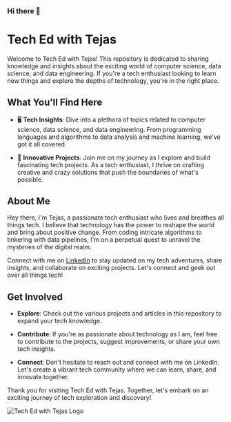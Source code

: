 ### Hi there 👋

# Tech Ed with Tejas

Welcome to Tech Ed with Tejas! This repository is dedicated to sharing knowledge and insights about the exciting world of computer science, data science, and data engineering. If you're a tech enthusiast looking to learn new things and explore the depths of technology, you're in the right place.

## What You'll Find Here

- 🖥️ **Tech Insights**: Dive into a plethora of topics related to computer science, data science, and data engineering. From programming languages and algorithms to data analysis and machine learning, we've got it all covered.

- 🚀 **Innovative Projects**: Join me on my journey as I explore and build fascinating tech projects. As a tech enthusiast, I thrive on crafting creative and crazy solutions that push the boundaries of what's possible.

## About Me

Hey there, I'm Tejas, a passionate tech enthusiast who lives and breathes all things tech. I believe that technology has the power to reshape the world and bring about positive change. From coding intricate algorithms to tinkering with data pipelines, I'm on a perpetual quest to unravel the mysteries of the digital realm.

Connect with me on [LinkedIn](https://www.linkedin.com/in/tejas-anantharamu/) to stay updated on my tech adventures, share insights, and collaborate on exciting projects. Let's connect and geek out over all things tech!

## Get Involved

- **Explore**: Check out the various projects and articles in this repository to expand your tech knowledge.
  
- **Contribute**: If you're as passionate about technology as I am, feel free to contribute to the projects, suggest improvements, or share your own tech insights.

- **Connect**: Don't hesitate to reach out and connect with me on LinkedIn. Let's create a vibrant tech community where we can learn, share, and innovate together.

Thank you for visiting Tech Ed with Tejas. Together, let's embark on an exciting journey of tech exploration and discovery!

![Tech Ed with Tejas Logo](images/logo.png)
